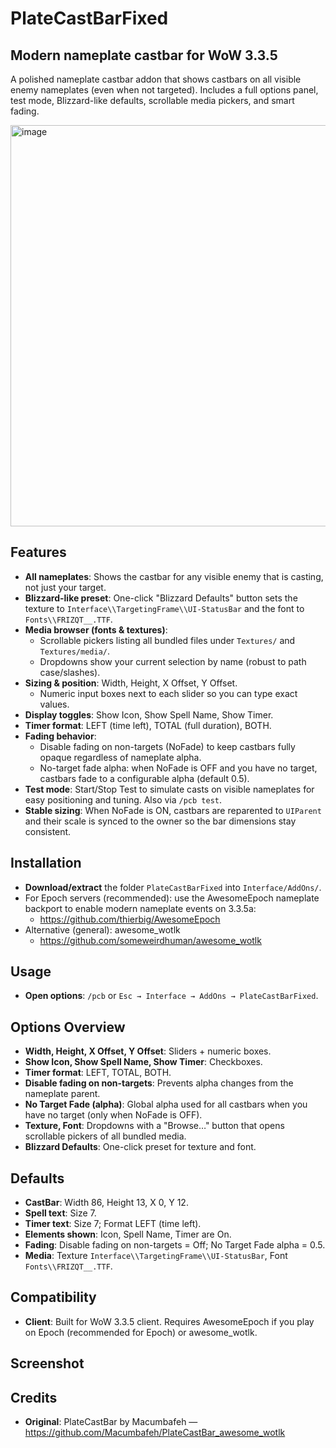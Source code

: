 # PlateCastBarFixed
## Modern nameplate castbar for WoW 3.3.5
A polished nameplate castbar addon that shows castbars on all visible enemy nameplates (even when not targeted). Includes a full options panel, test mode, Blizzard-like defaults, scrollable media pickers, and smart fading.

<img width="1076" height="642" alt="image" src="https://github.com/user-attachments/assets/df23f1cf-23fe-4446-a006-d4ef75f6b01e" />

## Features
- **All nameplates**: Shows the castbar for any visible enemy that is casting, not just your target.
- **Blizzard-like preset**: One-click "Blizzard Defaults" button sets the texture to `Interface\\TargetingFrame\\UI-StatusBar` and the font to `Fonts\\FRIZQT__.TTF`.
- **Media browser (fonts & textures)**:
  - Scrollable pickers listing all bundled files under `Textures/` and `Textures/media/`.
  - Dropdowns show your current selection by name (robust to path case/slashes). 
- **Sizing & position**: Width, Height, X Offset, Y Offset.
  - Numeric input boxes next to each slider so you can type exact values.
- **Display toggles**: Show Icon, Show Spell Name, Show Timer.
- **Timer format**: LEFT (time left), TOTAL (full duration), BOTH.
- **Fading behavior**:
  - Disable fading on non-targets (NoFade) to keep castbars fully opaque regardless of nameplate alpha.
  - No-target fade alpha: when NoFade is OFF and you have no target, castbars fade to a configurable alpha (default 0.5).
- **Test mode**: Start/Stop Test to simulate casts on visible nameplates for easy positioning and tuning. Also via `/pcb test`.
- **Stable sizing**: When NoFade is ON, castbars are reparented to `UIParent` and their scale is synced to the owner so the bar dimensions stay consistent.

## Installation
- **Download/extract** the folder `PlateCastBarFixed` into `Interface/AddOns/`.
- For Epoch servers (recommended): use the AwesomeEpoch nameplate backport to enable modern nameplate events on 3.3.5a:
  - https://github.com/thierbig/AwesomeEpoch
- Alternative (general): awesome_wotlk
  - https://github.com/someweirdhuman/awesome_wotlk

## Usage
- **Open options**: `/pcb` or `Esc → Interface → AddOns → PlateCastBarFixed`.

## Options Overview
- **Width, Height, X Offset, Y Offset**: Sliders + numeric boxes.
- **Show Icon, Show Spell Name, Show Timer**: Checkboxes.
- **Timer format**: LEFT, TOTAL, BOTH.
- **Disable fading on non-targets**: Prevents alpha changes from the nameplate parent.
- **No Target Fade (alpha)**: Global alpha used for all castbars when you have no target (only when NoFade is OFF).
- **Texture, Font**: Dropdowns with a "Browse…" button that opens scrollable pickers of all bundled media.
- **Blizzard Defaults**: One-click preset for texture and font.

## Defaults
- **CastBar**: Width 86, Height 13, X 0, Y 12.
- **Spell text**: Size 7.
- **Timer text**: Size 7; Format LEFT (time left).
- **Elements shown**: Icon, Spell Name, Timer are On.
- **Fading**: Disable fading on non-targets = Off; No Target Fade alpha = 0.5.
- **Media**: Texture `Interface\\TargetingFrame\\UI-StatusBar`, Font `Fonts\\FRIZQT__.TTF`.

## Compatibility
- **Client**: Built for WoW 3.3.5 client. Requires AwesomeEpoch if you play on Epoch (recommended for Epoch) or awesome_wotlk.

## Screenshot

## Credits
- **Original**: PlateCastBar by Macumbafeh — https://github.com/Macumbafeh/PlateCastBar_awesome_wotlk
